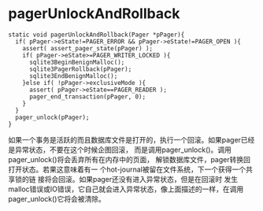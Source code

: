 # pagerUnlockAndRollback
    static void pagerUnlockAndRollback(Pager *pPager){
      if( pPager->eState!=PAGER_ERROR && pPager->eState!=PAGER_OPEN ){
        assert( assert_pager_state(pPager) );
        if( pPager->eState>=PAGER_WRITER_LOCKED ){
          sqlite3BeginBenignMalloc();
          sqlite3PagerRollback(pPager);
          sqlite3EndBenignMalloc();
        }else if( !pPager->exclusiveMode ){
          assert( pPager->eState==PAGER_READER );
          pager_end_transaction(pPager, 0);
        }
      }
      pager_unlock(pPager);
    }
如果一个事务是活跃的而且数据库文件是打开的，执行一个回滚。如果pager已经是异常状态，不要在这个时候企图回滚，
而是调用pager_unlock()。调用pager_unlock()将会丢弃所有在内存中的页面，
解锁数据库文件，pager转换回打开状态。若果这意味着有一
个hot-journal被留在文件系统，下一个获得一个共享锁的链
接将会回滚。如果pager还没有进入异常状态，但是在回滚时
发生malloc错误或IO错误，它自己就会进入异常状态，像上面描述的一样，在调用pager_unlock()它将会被清除。
